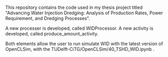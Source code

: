 This repository contains the code used in my thesis project titled "Advancing Water Injection Dredging: Analysis of Production Rates, Power Requirement, and Dredging Processes".

A new processer is developed, called WIDProcessor. A new activity is developed, called produce_amount_activity. 

Both elements allow the user to run simulate WID with the latest version of OpenCLSim, with the TUDelft-CiTG/OpenCLSim/40_TSHD_WID.ipynb .


